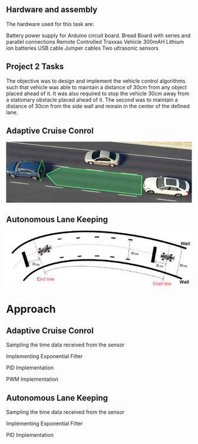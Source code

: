 ## Hardware and assembly

The hardware used for this task are:


Battery power supply for Arduino circuit board.
Bread Board with series and parallel connections
Remote Controlled Traxxas Vehicle
300mAH Lithium ion batteries
USB cable
Jumper cables
Two ultrasonic sensors



## Project 2 Tasks

The objective was to design and implement the vehicle control algorithms such that vehicle was able to maintain a distance of 30cm from any object placed ahead of it. It was also required to stop the vehicle 30cm away from a stationary obstacle placed ahead of it. The second was to maintain a distance of 30cm from the side wall and remain in the center of the defined lane.

## Adaptive Cruise Conrol

![_](https://github.com/spanthr/F1_10th_Level3_ADAS_Algorithm_ACC_ALC/blob/main/Code/Images/6.png)


## Autonomous Lane Keeping


![_](https://github.com/spanthr/F1_10th_Level3_ADAS_Algorithm_ACC_ALC/blob/main/Code/Images/Picture16.png)


# Approach 
## Adaptive Cruise Conrol

Sampling the time data received from the sensor

Implementing Exponential Filter

PID Implementation

PWM Implementation


## Autonomous Lane Keeping

Sampling the time data received from the sensor

Implementing Exponential Filter

PID Implementation
 

